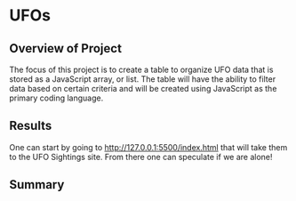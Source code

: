 # UFOs

## Overview of Project
The focus of this project is to create a table to organize UFO data that is stored as a JavaScript array, or list. The table will have the ability to filter data based on certain criteria and will be created using JavaScript as the primary coding language.
## Results
One can start by going to http://127.0.0.1:5500/index.html that will take them to the UFO Sightings site. From there one can speculate if we are alone!



## Summary
